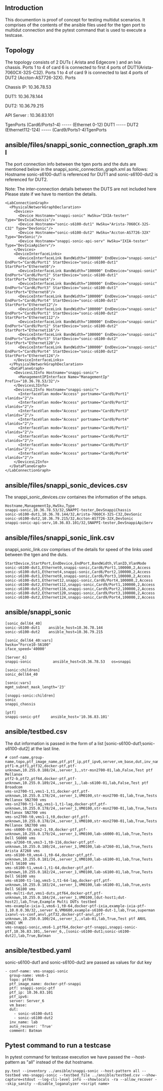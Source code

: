 ## Introduction

This documention is proof of concept for testing multidut scenarios. It comprises of the contents of the ansible files used for the tgen port to multidut connection and the pytest command that is used to execute a testcase.

## Topology

The topology consists of 2 DUTs ( Arista and Edgecore ) and an Ixia chassis. Ports 1 to 4 of card 6 is connected to first 4 ports of 
DUT1(Arista-7060CX-32S-C32). Ports 1 to 4 of card 9 is connected to last 4 ports of DUT2 (Accton-AS7726-32X). Ports 


Chassis IP: 10.36.78.53

DUT1: 10.36.78.144

DUT2: 10.36.79.215

API Server : 10.36.83.101

TgenPorts (Card6/Ports1-4) ----- (Ethernet 0-12) DUT1 ----- DUT2 (Ethernet112-124) ----- (Card9/Ports1-4)TgenPorts

## ansible/files/snappi_sonic_connection_graph.xml

The port connection info between the tgen ports and the duts are mentioned below in the snappi_sonic_connection_graph.xml as follows:
Hostname sonic-s6100-dut1 is referenced for DUT1 and sonic-s6100-dut2 is referenced for DUT2.

Note: The inter-connection details between the DUTS are not included here
Please state if we have to mention the details.

```
<LabConnectionGraph>
  <PhysicalNetworkGraphDeclaration>
    <Devices>
      <Device Hostname="snappi-sonic" HwSku="IXIA-tester" Type="DevIxiaChassis"/>
      <Device Hostname="sonic-s6100-dut1" HwSku="Arista-7060CX-32S-C32" Type="DevSonic"/>
      <Device Hostname="sonic-s6100-dut2" HwSku="Accton-AS7726-32X" Type="DevSonic"/>
      <Device Hostname="snappi-sonic-api-serv" HwSku="IXIA-tester" Type="DevIxiaApiServ"/>
    </Devices>
    <DeviceInterfaceLinks>
      <DeviceInterfaceLink BandWidth="100000" EndDevice="snappi-sonic" EndPort="Card6/Port1" StartDevice="sonic-s6100-dut1" StartPort="Ethernet0"/>
      <DeviceInterfaceLink BandWidth="100000" EndDevice="snappi-sonic" EndPort="Card6/Port2" StartDevice="sonic-s6100-dut1" StartPort="Ethernet4"/>
      <DeviceInterfaceLink BandWidth="100000" EndDevice="snappi-sonic" EndPort="Card6/Port3" StartDevice="sonic-s6100-dut1" StartPort="Ethernet8"/>
      <DeviceInterfaceLink BandWidth="100000" EndDevice="snappi-sonic" EndPort="Card6/Port4" StartDevice="sonic-s6100-dut1" StartPort="Ethernet12"/>
      <DeviceInterfaceLink BandWidth="100000" EndDevice="snappi-sonic" EndPort="Card9/Port1" StartDevice="sonic-s6100-dut2" StartPort="Ethernet112"/>
      <DeviceInterfaceLink BandWidth="100000" EndDevice="snappi-sonic" EndPort="Card9/Port2" StartDevice="sonic-s6100-dut2" StartPort="Ethernet116"/>
      <DeviceInterfaceLink BandWidth="100000" EndDevice="snappi-sonic" EndPort="Card9/Port3" StartDevice="sonic-s6100-dut2" StartPort="Ethernet120"/>
      <DeviceInterfaceLink BandWidth="100000" EndDevice="snappi-sonic" EndPort="Card9/Port4" StartDevice="sonic-s6100-dut2" StartPort="Ethernet124"/>
    </DeviceInterfaceLinks>
  </PhysicalNetworkGraphDeclaration>
  <DataPlaneGraph>
    <DevicesL3Info Hostname="snappi-sonic">
      <ManagementIPInterface Name="ManagementIp" Prefix="10.36.78.53/32"/>
    </DevicesL3Info>
    <DevicesL2Info Hostname="snappi-sonic">
      <InterfaceVlan mode="Access" portname="Card9/Port1" vlanids="2"/>
      <InterfaceVlan mode="Access" portname="Card9/Port2" vlanids="2"/>
      <InterfaceVlan mode="Access" portname="Card9/Port3" vlanids="2"/>
      <InterfaceVlan mode="Access" portname="Card9/Port4" vlanids="2"/>
      <InterfaceVlan mode="Access" portname="Card6/Port1" vlanids="2"/>
      <InterfaceVlan mode="Access" portname="Card6/Port2" vlanids="2"/>
      <InterfaceVlan mode="Access" portname="Card6/Port3" vlanids="2"/>
      <InterfaceVlan mode="Access" portname="Card6/Port4" vlanids="2"/>
    </DevicesL2Info>
  </DataPlaneGraph>
</LabConnectionGraph>
```

## ansible/files/snappi_sonic_devices.csv

The snappi_sonic_devices.csv containes the information of the setups.

```
Hostname,ManagementIp,HwSku,Type
snappi-sonic,10.36.78.53/32,SNAPPI-tester,DevSnappiChassis
sonic-s6100-dut1,10.36.78.144/32,Arista-7060CX-32S-C32,DevSonic
sonic-s6100-dut2,10.36.79.215/32,Accton-AS7726-32X,DevSonic
snappi-sonic-api-serv,10.36.83.101/32,SNAPPI-tester,DevSnappiApiServ
```

## ansible/files/snappi_sonic_link.csv

snappi_sonic_link.csv comprises of the details for speed of the links used between the tgen and the duts.

```
StartDevice,StartPort,EndDevice,EndPort,BandWidth,VlanID,VlanMode
sonic-s6100-dut1,Ethernet0,snappi-sonic,Card6/Port1,100000,2,Access
sonic-s6100-dut1,Ethernet4,snappi-sonic,Card6/Port2,100000,2,Access
sonic-s6100-dut1,Ethernet8,snappi-sonic,Card6/Port3,100000,2,Access
sonic-s6100-dut1,Ethernet12,snappi-sonic,Card6/Port4,100000,2,Access
sonic-s6100-dut2,Ethernet112,snappi-sonic,Card9/Port1,100000,2,Access
sonic-s6100-dut2,Ethernet116,snappi-sonic,Card9/Port2,100000,2,Access
sonic-s6100-dut2,Ethernet120,snappi-sonic,Card9/Port3,100000,2,Access
sonic-s6100-dut2,Ethernet124,snappi-sonic,Card9/Port4,100000,2,Access
```
## ansible/snappi_sonic
```
[sonic_dell64_40]
sonic-s6100-dut1    ansible_host=10.36.78.144
sonic-s6100-dut2    ansible_host=10.36.79.215

[sonic_dell64_40:vars]
hwsku="Force10-S6100"
iface_speed='40000'

[Server_6]
snappi-sonic          ansible_host=10.36.78.53   os=snappi

[sonic:children]
sonic_dell64_40

[sonic:vars]
mgmt_subnet_mask_length='23'

[snappi-sonic:children]
sonic
snappi_chassis

[ptf]
snappi-sonic-ptf     ansible_host='10.36.83.101'
```
## ansible/testbed.csv

The dut information is passed in the form of a list [sonic-s6100-dut1;sonic-s6100-dut2] at the last line.

```
# conf-name,group-name,topo,ptf_image_name,ptf,ptf_ip,ptf_ipv6,server,vm_base,dut,inv_name,auto_recover,comment
ptf1-m,ptf1,ptf32,docker-ptf,ptf-unknown,10.255.0.188/24,,server_1,,str-msn2700-01,lab,False,Test ptf Mellanox
ptf2-b,ptf2,ptf64,docker-ptf,ptf-unknown,10.255.0.189/24,,server_1,,lab-s6100-01,lab,False,Test ptf Broadcom
vms-sn2700-t1,vms1-1,t1,docker-ptf,ptf-unknown,10.255.0.178/24,,server_1,VM0100,str-msn2700-01,lab,True,Tests Mellanox SN2700 vms
vms-sn2700-t1-lag,vms1-1,t1-lag,docker-ptf,ptf-unknown,10.255.0.178/24,,server_1,VM0100,str-msn2700-01,lab,True,Tests Mellanox SN2700 vms
vms-sn2700-t0,vms1-1,t0,docker-ptf,ptf-unknown,10.255.0.178/24,,server_1,VM0100,str-msn2700-01,lab,True,Tests Mellanox SN2700 vms
vms-s6000-t0,vms2-1,t0,docker-ptf,ptf-unknown,10.255.0.179/24,,server_1,VM0100,lab-s6000-01,lab,True,Tests Dell S6000 vms
vms-a7260-t0,vms3-1,t0-116,docker-ptf,ptf-unknown,10.255.0.180/24,,server_1,VM0100,lab-a7260-01,lab,True,Tests Arista A7260 vms
vms-s6100-t0,vms4-1,t0-64,docker-ptf,ptf-unknown,10.255.0.181/24,,server_1,VM0100,lab-s6100-01,lab,True,Tests Dell S6100 vms
vms-s6100-t1,vms4-1,t1-64,docker-ptf,ptf-unknown,10.255.0.182/24,,server_1,VM0100,lab-s6100-01,lab,True,Tests Dell S6100 vms
vms-s6100-t1-lag,vms5-1,t1-64-lag,docker-ptf,ptf-unknown,10.255.0.183/24,,server_1,VM0100,lab-s6100-01,lab,True,ests Dell S6100 vms
vms-multi-dut,vms1-duts,ptf64,docker-ptf,ptf-unknown,10.255.0.184/24,,server_1,VM0100,[dut-host1;dut-host2],lab,True,Example Multi DUTs testbed
vms-example-ixia-1,vms6-1,t0-64,docker-ptf-ixia,example-ixia-ptf-1,10.0.0.30/32,,server_6,VM0600,example-s6100-dut-1,lab,True,superman
ixanvl-vs-conf,anvl,ptf32,docker-ptf-anvl,ptf-unknown,10.250.0.100/24,,server_1,,vlab-01,lab,True,Test ptf ANVL SONIC VM
vms-snappi-sonic,vms6-1,ptf64,docker-ptf-snappi,snappi-sonic-ptf,10.36.83.101,,Server_6,,[sonic-s6100-dut1;sonic-s6100-dut2],lab,True,Batman
```
## ansible/testbed.yaml

sonic-s6100-dut1 and sonic-s6100-dut2 are passed as values for dut key

```
- conf-name: vms-snappi-sonic
  group-name: vms6-1
  topo: ptf64
  ptf_image_name: docker-ptf-snappi
  ptf: snappi-sonic-ptf
  ptf_ip: 10.36.83.101
  ptf_ipv6:
  server: Server_6
  vm_base:
  dut:
    - sonic-s6100-dut1
    - sonic-s6100-dut2
  inv_name: lab
  auto_recover: 'True'
  comment: Batman
```

## Pytest command to run a testcase
 
In pytest command for testcase execution we have passed the --host-pattern as "all" instead of the dut hostname.

```
py.test --inventory ../ansible/snappi-sonic --host-pattern all --testbed vms-snappi-sonic --testbed_file ../ansible/testbed.csv --show-capture=stdout --log-cli-level info --showlocals -ra --allow_recover --skip_sanity --disable_loganalyzer <script name>
```